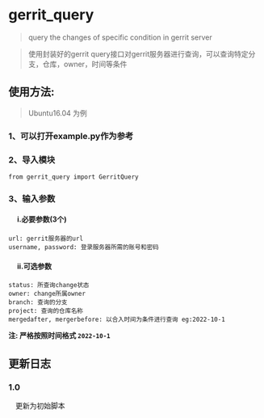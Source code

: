 # gerrit_query
> query the changes of specific condition in gerrit server

> 使用封装好的gerrit query接口对gerrit服务器进行查询，可以查询特定分支，仓库，owner，时间等条件

## 使用方法:  
> Ubuntu16.04 为例
### 1、可以打开example.py作为参考

### 2、导入模块
    from gerrit_query import GerritQuery

### 3、输入参数
#### &emsp;     i.必要参数(3个)
    url: gerrit服务器的url
    username, password: 登录服务器所需的账号和密码
#### &emsp;     ii.可选参数
    status: 所查询change状态
    owner: change所属owner
    branch: 查询的分支
    project: 查询的仓库名称
    mergedafter, mergerbefore: 以合入时间为条件进行查询 eg:2022-10-1
**注: 严格按照时间格式 `2022-10-1`**
    

## 更新日志

### 1.0
&emsp;更新为初始脚本
